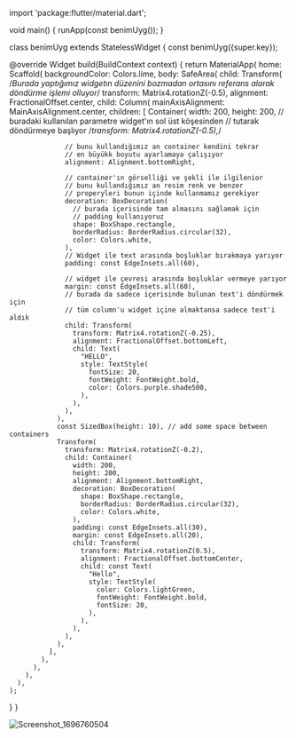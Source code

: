 import 'package:flutter/material.dart';

void main() {
  runApp(const benimUyg());
}

class benimUyg extends StatelessWidget {
  const benimUyg({super.key});

  @override
  Widget build(BuildContext context) {
    return MaterialApp(
      home: Scaffold(
        backgroundColor: Colors.lime,
        body: SafeArea(
          child: Transform(
            /*Burada yaptığımız widgetın düzenini bozmadan ortasını referans
            alarak döndürme işlemi olluyor*/
            transform: Matrix4.rotationZ(-0.5),
            alignment: FractionalOffset.center,
            child: Column(
              mainAxisAlignment: MainAxisAlignment.center,
              children: [
                Container(
                  width: 200,
                  height: 200,
                  // buradaki kullanılan parametre widget'ın sol üst köşesinden
                  // tutarak döndürmeye başlıyor
                  /*transform: Matrix4.rotationZ(-0.5),*/

                  // bunu kullandığımız an container kendini tekrar
                  // en büyükk boyutu ayarlamaya çalışıyor
                  alignment: Alignment.bottomRight,

                  // container'ın görselliği ve şekli ile ilgilenior
                  // bunu kullandığımız an resim renk ve benzer
                  // properyleri bunun içinde kullanmamız gerekiyor
                  decoration: BoxDecoration(
                    // burada içerisinde tam almasını sağlamak için
                    // padding kullanıyoruz
                    shape: BoxShape.rectangle,
                    borderRadius: BorderRadius.circular(32),
                    color: Colors.white,
                  ),
                  // Widget ile text arasında boşluklar bırakmaya yarıyor
                  padding: const EdgeInsets.all(60),

                  // widget ile çevresi arasında boşluklar vermeye yarıyor
                  margin: const EdgeInsets.all(60),
                  // burada da sadece içerisinde bulunan text'i döndürmek için
                  // tüm column'u widget içine almaktansa sadece text'i aldık
                  child: Transform(
                    transform: Matrix4.rotationZ(-0.25),
                    alignment: FractionalOffset.bottomLeft,
                    child: Text(
                      "HELLO",
                      style: TextStyle(
                        fontSize: 20,
                        fontWeight: FontWeight.bold,
                        color: Colors.purple.shade500,
                      ),
                    ),
                  ),
                ),
                const SizedBox(height: 10), // add some space between containers
                Transform(
                  transform: Matrix4.rotationZ(-0.2),
                  child: Container(
                    width: 200,
                    height: 200,
                    alignment: Alignment.bottomRight,
                    decoration: BoxDecoration(
                      shape: BoxShape.rectangle,
                      borderRadius: BorderRadius.circular(32),
                      color: Colors.white,
                    ),
                    padding: const EdgeInsets.all(30),
                    margin: const EdgeInsets.all(20),
                    child: Transform(
                      transform: Matrix4.rotationZ(0.5),
                      alignment: FractionalOffset.bottomCenter,
                      child: const Text(
                        "Hello",
                        style: TextStyle(
                          color: Colors.lightGreen,
                          fontWeight: FontWeight.bold,
                          fontSize: 20,
                        ),
                      ),
                    ),
                  ),
                ),
              ],
            ),
          ),
        ),
      ),
    );
  }
}


![Screenshot_1696760504](https://github.com/IibrahimEren/Flutter_deposu/assets/87008174/fc856d74-988c-433b-bb28-f5511261caa6)


